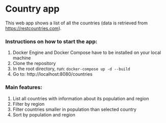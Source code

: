 # Country app

This web app shows a list of all the countries (data is retrieved from https://restcountries.com).

### Instructions on how to start the app:
1. Docker Engine and Docker Compose have to be installed on your local machine
2. Clone the repository
3. In the root directory, run: `docker-compose up -d --build`
4. Go to: http://localhost:8080/countries

### Main features:
1. List all countries with information about its population and region
2. Filter by region
3. Filter countries smaller in population than selected country
4. Sort by population and region